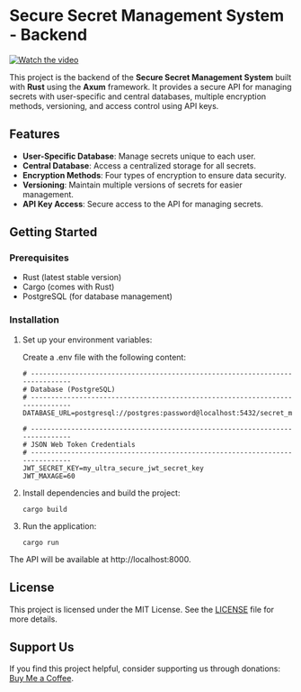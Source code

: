 # Secure Secret Management System - Backend

[![Watch the video](https://img.youtube.com/vi/fUBgSMgCRVI/maxresdefault.jpg)](https://youtu.be/fUBgSMgCRVI)

This project is the backend of the **Secure Secret Management System** built with **Rust** using the **Axum** framework. It provides a secure API for managing secrets with user-specific and central databases, multiple encryption methods, versioning, and access control using API keys.

## Features

- **User-Specific Database**: Manage secrets unique to each user.
- **Central Database**: Access a centralized storage for all secrets.
- **Encryption Methods**: Four types of encryption to ensure data security.
- **Versioning**: Maintain multiple versions of secrets for easier management.
- **API Key Access**: Secure access to the API for managing secrets.

## Getting Started

### Prerequisites

- Rust (latest stable version)
- Cargo (comes with Rust)
- PostgreSQL (for database management)

### Installation

1. Set up your environment variables:
    
    Create a .env file with the following content:
    ```
    # ----------------------------------------------------------------------------- 
    # Database (PostgreSQL) 
    # ----------------------------------------------------------------------------- 
    DATABASE_URL=postgresql://postgres:password@localhost:5432/secret_management 

    # ----------------------------------------------------------------------------- 
    # JSON Web Token Credentials 
    # ----------------------------------------------------------------------------- 
    JWT_SECRET_KEY=my_ultra_secure_jwt_secret_key 
    JWT_MAXAGE=60
    ```

2. Install dependencies and build the project:
    
    ```
    cargo build
    ```

3. Run the application:

    ```
    cargo run
    ```

The API will be available at http://localhost:8000.

## License

This project is licensed under the MIT License. See the [LICENSE](LICENSE) file for more details.

## Support Us
If you find this project helpful, consider supporting us through donations: [Buy Me a Coffee](https://buymeacoffee.com/aarambhdevhub).
